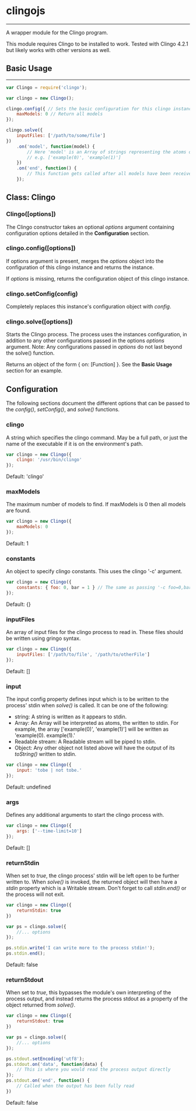# clingojs
----------

A wrapper module for the Clingo program.

This module requires Clingo to be installed to work. Tested with Clingo 4.2.1 but likely works with other versions as well.

## Basic Usage
--------------

```javascript
var Clingo = require('clingo');

var clingo = new Clingo();

clingo.config({ // Sets the basic configuration for this clingo instance
	maxModels: 0 // Return all models
});

clingo.solve({
	inputFiles: ['/path/to/some/file']
})
	.on('model', function(model) {
		// Here 'model' is an Array of strings representing the atoms of the model
		// e.g. ['example(0)', 'example(1)']
	})
	.on('end', function() {
		// This function gets called after all models have been received
	});
```

## Class: Clingo

### Clingo([options])

The Clingo constructor takes an optional _options_ argument containing configuration options detailed in the __Configuration__ section.

### clingo.config([options])

If options argument is present, merges the _options_ object into the configuration of this clingo instance and returns the instance.

If _options_ is missing, returns the configuration object of this clingo instance.

### clingo.setConfig(config)

Completely replaces this instance's configuration object with _config_.

### clingo.solve([options])

Starts the Clingo process. The process uses the instances configuration, in addition to any other configurations passed in the options _options_ argument. Note: Any configurations passed in _options_ do not last beyond the solve() function.

Returns an object of the form { on: [Function] }. See the __Basic Usage__ section for an example.

## Configuration

The following sections document the different options that can be passed to the _config()_, _setConfig()_, and _solve()_ functions.

### clingo

A string which specifies the clingo command. May be a full path, or just the name of the executable if it is on the environment's path.

```javascript
var clingo = new Clingo({
	clingo: '/usr/bin/clingo'
});
```

Default: 'clingo'

### maxModels

The maximum number of models to find. If maxModels is 0 then all models are found.

```javascript
var clingo = new Clingo({
	maxModels: 0
});
```

Default: 1

### constants

An object to specify clingo constants. This uses the clingo '-c' argument.

```javascript
var clingo = new Clingo({
	constants: { foo: 0, bar = 1 } // The same as passing '-c foo=0,bar=1' on the command line
});
```

Default: {}

### inputFiles

An array of input files for the clingo process to read in. These files should be written using gringo syntax.

```javascript
var clingo = new Clingo({
	inputFiles: ['/path/to/file', '/path/to/otherFile']
});
```

Default: []

### input

The input config property defines input which is to be written to the process' stdin when _solve()_ is called. It can be one of the following:

- string: A string is written as it appears to stdin.
- Array: An Array will be interpreted as atoms, the written to stdin. For example, the array ['example(0)', 'example(1)'] will be written as 'example(0). example(1).'
- Readable stream: A Readable stream will be piped to stdin.
- Object: Any other object not listed above will have the output of its _toString()_ written to stdin.

```javascript
var clingo = new Clingo({
	input: 'tobe | not tobe.'
});
```

Default: undefined

### args

Defines any additional arguments to start the clingo process with.

```javascript
var clingo = new Clingo({
	args: ['--time-limit=10']
});
```

Default: []

### returnStdin

When set to _true_, the clingo process' stdin will be left open to be further written to. When _solve()_ is invoked, the returned object will then have a _stdin_ property which is a Writable stream. Don't forget to call _stdin.end()_ or the process will not exit.

```javascript
var clingo = new Clingo({
	returnStdin: true
})

var ps = clingo.solve({
	//... options
});

ps.stdin.write('I can write more to the process stdin!');
ps.stdin.end();
```

Default: false

### returnStdout

When set to _true_, this bypasses the module's own interpreting of the process output, and instead returns the process stdout as a property of the object returned from _solve()_.

```javascript
var clingo = new Clingo({
	returnStdout: true
})

var ps = clingo.solve({
	//... options
});

ps.stdout.setEncoding('utf8');
ps.stdout.on('data', function(data) {
	// This is where you would read the process output directly
});
ps.stdout.on('end', function() {
	// Called when the output has been fully read
})
```

Default: false
